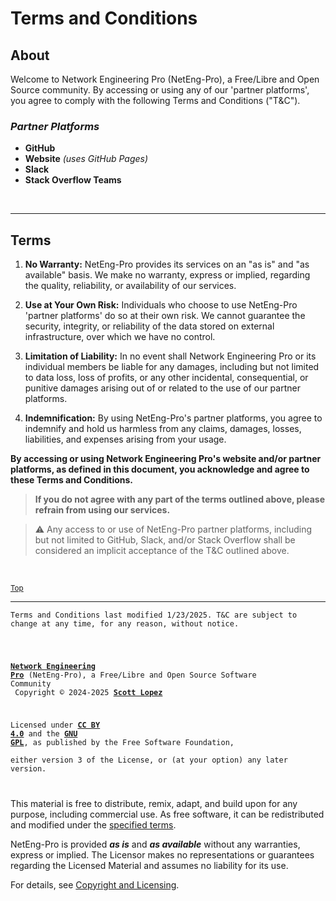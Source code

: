 <!-- SPDX-License-Identifier: CC-BY-4.0 OR GPL-3.0-or-later -->
<!-- This file is part of Network Engineering Pro -->

<!--
Network Engineering Pro (NetEng-Pro), a Free/Libre and Open Source Community
Copyright © 2024-2025 Scott Lopez

---

I. Creative Commons Attribution 4.0 International

Network Engineering Pro (the "Licensed Material") is licensed under Creative Commons Attribution 4.0 International ("CC BY 4.0").
To view a copy of this license, visit https://creativecommons.org/licenses/by/4.0/.

Per the terms of the License, you are free to distribute, remix, adapt, and build upon the Licensed Material for any purpose, even commercially.
You must give appropriate credit, provide a link to the License, and indicate if changes were made.

The Licensor offers the Licensed Material as-is and as-available, and makes no representations or warranties of any kind concerning the Licensed Material, whether express, implied, statutory, or other. This includes, without limitation, warranties of title, merchantability, fitness for a particular purpose, non-infringement, absence of latent or other defects, accuracy, or the presence or absence of errors, whether or not known or discoverable.

Permissions beyond the scope of this License—or instead of those permitted by this License—may be available as further defined within this document.

  SPDX Reference: https://spdx.org/licenses/CC-BY-4.0.html
  Canonical URL: https://creativecommons.org/licenses/by/4.0/

---

II. GNU General Public License

Network Engineering Pro is free software: you can redistribute it and/or modify it under the terms of the GNU General Public License ("GNU GPL") as published by the Free Software Foundation, either version 3 of the License, or (at your option) any later version.

This material is distributed in the hope that it will be useful, but WITHOUT ANY WARRANTY; without even the implied warranty of MERCHANTABILITY or
FITNESS FOR A PARTICULAR PURPOSE.

See the GNU General Public License for more details.

  SPDX Reference: https://spdx.org/licenses/GPL-3.0-or-later.html
  Canonical URL: https://www.gnu.org/licenses/gpl-3.0.html

---

Author: Scott Lopez
Email: <contact@neteng.pro>
Web: <https://bio.neteng.pro>
-->

# <a id="top">Terms and Conditions</a>

## About

Welcome to Network Engineering Pro (NetEng-Pro), a Free/Libre and Open Source
community. By accessing or using any of our 'partner platforms', you agree to
comply with the following Terms and Conditions ("T&C").

### _Partner Platforms_

- **GitHub**
- **Website** _(uses GitHub Pages)_
- **Slack**
- **Stack Overflow Teams**

&nbsp;

---

## Terms

1. **No Warranty:** NetEng-Pro provides its services on an "as is" and "as
   available" basis. We make no warranty, express or implied, regarding the
   quality, reliability, or availability of our services.

2. **Use at Your Own Risk:** Individuals who choose to use NetEng-Pro 'partner
   platforms' do so at their own risk. We cannot guarantee the security,
   integrity, or reliability of the data stored on external infrastructure, over
   which we have no control.

3. **Limitation of Liability:** In no event shall Network Engineering Pro or its
   individual members be liable for any damages, including but not limited to
   data loss, loss of profits, or any other incidental, consequential, or
   punitive damages arising out of or related to the use of our partner
   platforms.

4. **Indemnification:** By using NetEng-Pro's partner platforms, you agree to
   indemnify and hold us harmless from any claims, damages, losses, liabilities,
   and expenses arising from your usage.

**By accessing or using Network Engineering Pro's website and/or partner
platforms, as defined in this document, you acknowledge and agree to these Terms
and Conditions.**

> **If you do not agree with any part of the terms outlined above, please
> refrain from using our services.**

> ⚠️ Any access to or use of NetEng-Pro partner platforms, including but not
> limited to GitHub, Slack, and/or Stack Overflow shall be considered an
> implicit acceptance of the T&C outlined above.

&nbsp;

<sub>[Top](#top)</sub>

---

    Terms and Conditions last modified 1/23/2025. T&C are subject to change at any time, for any reason, without notice.

<code style="height: 50vh; width: 100%; background: transparent; border: none; border-radius: 0; resize: none; outline: none;">

**[Network Engineering Pro](https://neteng.pro/)** (NetEng-Pro), a Free/Libre
and Open Source Software Community<br /> Copyright &copy; 2024-2025
**[Scott Lopez](https://bio.neteng.pro)**

Licensed under **[CC BY 4.0](https://creativecommons.org/licenses/by/4.0/)** and
the **[GNU GPL](https://spdx.org/licenses/GPL-3.0-or-later.html)**, as published
by the Free Software Foundation,  
either version 3 of the License, or (at your option) any later version.

</code>

This material is free to distribute, remix, adapt, and build upon for any
purpose, including commercial use. As free software, it can be redistributed and
modified under the
[specified terms](https://github.com/NetEng-Pro/dev-neteng-pro/blob/master/LICENSE.md#gnu-gpl).

NetEng-Pro is provided **_as is_** and **_as available_** without any
warranties, express or implied. The Licensor makes no representations or
guarantees regarding the Licensed Material and assumes no liability for its use.

For details, see
[Copyright and Licensing](https://github.com/NetEng-Pro/dev-neteng-pro/blob/master/LICENSE.md).
